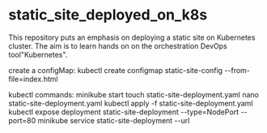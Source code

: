 # static_site_deployed_on_k8s
This repository puts an emphasis on deploying a static site on Kubernetes cluster. The aim is to learn hands on on the orchestration DevOps tool"Kubernetes".

create a configMap:
kubectl create configmap static-site-config --from-file=index.html

kubectl commands:
minikube start
touch static-site-deployment.yaml
nano static-site-deployment.yaml
kubectl apply -f static-site-deployment.yaml
kubectl expose deployment static-site-deployment --type=NodePort --port=80
minikube service static-site-deployment --url


